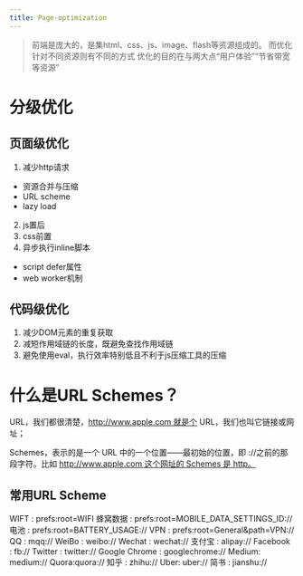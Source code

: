 ```yaml
---
title: Page-optimization
---
```

> 前端是庞大的，是集html、css、js、image、flash等资源组成的。
> 而优化针对不同资源则有不同的方式
> 优化的目的在与两大点“用户体验”“节省带宽等资源”

# 分级优化

## 页面级优化
1. 减少http请求
+ 资源合并与压缩
+ URL scheme
+ lazy load
2. js置后
3. css前置
4. 异步执行inline脚本
+ script defer属性
+ web worker机制

## 代码级优化
1. 减少DOM元素的重复获取
2. 减短作用域链的长度，既避免查找作用域链
3. 避免使用eval，执行效率特别低且不利于js压缩工具的压缩










# 什么是URL Schemes？
URL，我们都很清楚，http://www.apple.com 就是个 URL，我们也叫它链接或网址；

Schemes，表示的是一个 URL 中的一个位置——最初始的位置，即 ://之前的那段字符。比如 http://www.apple.com 这个网址的 Schemes 是 http。

## 常用URL Scheme
WIFT :  prefs:root=WIFI
蜂窝数据 : prefs:root=MOBILE_DATA_SETTINGS_ID://
电池 : prefs:root=BATTERY_USAGE://
VPN : prefs:root=General&path=VPN://
QQ : mqq://
WeiBo : weibo://
Wechat : wechat://
支付宝 : alipay://
Facebook : fb://
Twitter : twitter://
Google Chrome : googlechrome://
Medium: medium://
Quora:quora://
知乎 : zhihu://
Uber: uber://
简书 : jianshu://
